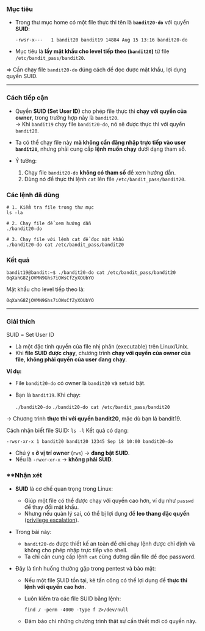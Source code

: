 ### **Mục tiêu**

- Trong thư mục home có một file thực thi tên là **`bandit20-do`** với quyền **SUID**:
    
    `-rwsr-x---   1 bandit20 bandit19 14884 Aug 15 13:16 bandit20-do`
    
- Mục tiêu là **lấy mật khẩu cho level tiếp theo (`bandit20`)** từ file `/etc/bandit_pass/bandit20`.

=> Cần chạy file `bandit20-do` đúng cách để đọc được mật khẩu, lợi dụng quyền SUID.

---

### **Cách tiếp cận**

- Quyền **SUID (Set User ID)** cho phép file thực thi **chạy với quyền của owner**, trong trường hợp này là `bandit20`.  
    → Khi `bandit19` chạy file `bandit20-do`, nó sẽ được thực thi với quyền `bandit20`.
    
- Ta có thể chạy file này **mà không cần đăng nhập trực tiếp vào user `bandit20`**, nhưng phải cung cấp **lệnh muốn chạy** dưới dạng tham số.
- Ý tưởng:
    1. Chạy file `bandit20-do` **không có tham số** để xem hướng dẫn.
    2. Dùng nó để thực thi lệnh `cat` lên file `/etc/bandit_pass/bandit20`.

### **Các lệnh đã dùng**

```
# 1. Kiểm tra file trong thư mục
ls -la

# 2. Chạy file để xem hướng dẫn
./bandit20-do

# 3. Chạy file với lệnh cat để đọc mật khẩu
./bandit20-do cat /etc/bandit_pass/bandit20
```

### **Kết quả**

```
bandit19@bandit:~$ ./bandit20-do cat /etc/bandit_pass/bandit20
0qXahG8ZjOVMN9Ghs7iOWsCfZyXOUbYO
```

Mật khẩu cho level tiếp theo là:

`0qXahG8ZjOVMN9Ghs7iOWsCfZyXOUbYO`

---

### **Giải thích**

SUID = Set User ID
- Là một đặc tính quyền của file nhị phân (executable) trên Linux/Unix.
- Khi **file SUID được chạy**, chương trình **chạy với quyền của owner của file**, **không phải quyền của user đang chạy**.

**Ví dụ:**
- File `bandit20-do` có owner là `bandit20` và setuid bật.
- Bạn là `bandit19`. Khi chạy:

	`./bandit20-do`
	`./bandit20-do cat /etc/bandit_pass/bandit20`

→ Chương trình **thực thi với quyền bandit20**, mặc dù bạn là bandit19.

Cách nhận biết file SUID:   `ls -l`
Kết quả có dạng:

`-rwsr-xr-x 1 bandit20 bandit20 12345 Sep 18 10:00 bandit20-do`

- Chú ý **`s` ở vị trí owner** (`rws`) → **đang bật SUID**.
- Nếu là `-rwxr-xr-x` → **không phải SUID**.

### **Nhận xét

- **SUID** là cơ chế quan trọng trong Linux:
    - Giúp một file có thể được chạy với quyền cao hơn, ví dụ như `passwd` để thay đổi mật khẩu.
    - Nhưng nếu quản lý sai, có thể bị lợi dụng để **leo thang đặc quyền** ([privilege escalation](https://en.wikipedia.org/wiki/Privilege_escalation)).
        
- Trong bài này:
    - `bandit20-do` được thiết kế an toàn để chỉ chạy lệnh được chỉ định và không cho phép nhập trực tiếp vào shell.
    - Ta chỉ cần cung cấp lệnh `cat` cùng đường dẫn file để đọc password.
        
- Đây là tình huống thường gặp trong pentest và bảo mật:
    - Nếu một file SUID tồn tại, kẻ tấn công có thể lợi dụng để **thực thi lệnh với quyền cao hơn**.
    - Luôn kiểm tra các file SUID bằng lệnh:
        
        `find / -perm -4000 -type f 2>/dev/null`
        
    - Đảm bảo chỉ những chương trình thật sự cần thiết mới có quyền này.